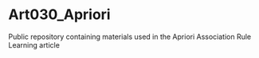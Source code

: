 # Art030_Apriori
Public repository containing materials used in the Apriori Association Rule Learning article
